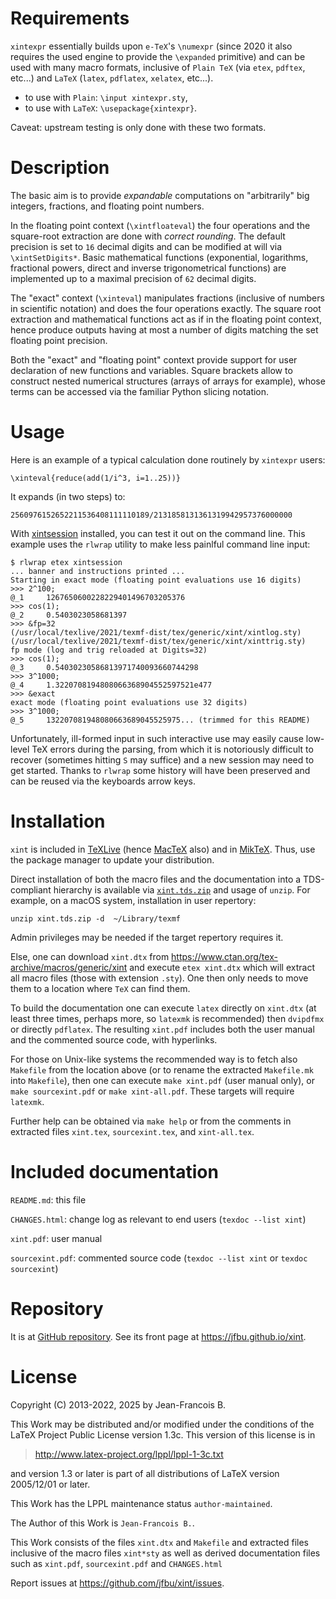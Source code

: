 Requirements
============

`xintexpr` essentially builds upon `e-TeX`'s `\numexpr` (since 2020 it
also requires the used engine to provide the `\expanded` primitive) and
can be used with many macro formats, inclusive of `Plain TeX` (via
`etex`, `pdftex`, etc...) and `LaTeX` (`latex`, `pdflatex`, `xelatex`,
etc...).
- to use with `Plain`: `\input xintexpr.sty`,
- to use with `LaTeX`: `\usepackage{xintexpr}`.

Caveat: upstream testing is only done with these two formats.


Description
===========

The basic aim is to provide *expandable* computations on "arbitrarily"
big integers, fractions, and floating point numbers.

In the floating point context (`\xintfloateval`) the four operations and
the square-root extraction are done with *correct rounding*.  The
default precision is set to `16` decimal digits and can be modified at
will via `\xintSetDigits*`.  Basic mathematical functions (exponential,
logarithms, fractional powers, direct and inverse trigonometrical
functions) are implemented up to a maximal precision of `62` decimal
digits.

The "exact" context (`\xinteval`) manipulates fractions (inclusive of
numbers in scientific notation) and does the four operations exactly.
The square root extraction and mathematical functions act as if in the
floating point context, hence produce outputs having at most a number of
digits matching the set floating point precision.

Both the "exact" and "floating point" context provide support for user
declaration of new functions and variables.  Square brackets allow
to construct nested numerical structures (arrays of arrays for example),
whose terms can be accessed via the familiar Python slicing notation.


Usage
=====

Here is an example of a typical calculation done routinely by `xintexpr`
users:

    \xinteval{reduce(add(1/i^3, i=1..25))}

It expands (in two steps) to:

    2560976152652211536408111110189/2131858131361319942957376000000

With [xintsession](http://ctan.org/pkg/xintsession) installed, you can
test it out on the command line.  This example uses the `rlwrap` utility
to make less painlful command line input:

    $ rlwrap etex xintsession
    ... banner and instructions printed ...
    Starting in exact mode (floating point evaluations use 16 digits)
    >>> 2^100;
    @_1     1267650600228229401496703205376
    >>> cos(1);
    @_2     0.5403023058681397
    >>> &fp=32
    (/usr/local/texlive/2021/texmf-dist/tex/generic/xint/xintlog.sty)
    (/usr/local/texlive/2021/texmf-dist/tex/generic/xint/xinttrig.sty)
    fp mode (log and trig reloaded at Digits=32)
    >>> cos(1);
    @_3     0.54030230586813971740093660744298
    >>> 3^1000;
    @_4     1.3220708194808066368904552597521e477
    >>> &exact
    exact mode (floating point evaluations use 32 digits)
    >>> 3^1000;
    @_5     132207081948080663689045525975... (trimmed for this README)

Unfortunately, ill-formed input in such interactive use may easily cause
low-level TeX errors during the parsing, from which it is notoriously
difficult to recover (sometimes hitting `S` may suffice) and a new
session may need to get started.  Thanks to `rlwrap` some history will
have been preserved and can be reused via the keyboards arrow keys.


Installation
============

`xint` is included in [TeXLive](http://tug.org/texlive/) (hence
[MacTeX](http://tug.org/mactex/) also) and in
[MikTeX](http://www.miktex.org/). Thus, use the package manager to
update your distribution.

Direct installation of both the macro files and the documentation into a
TDS-compliant hierarchy is available via
[`xint.tds.zip`](http://mirror.ctan.org/install/macros/generic/xint.tds.zip)
and usage of `unzip`.  For example, on a macOS system, installation in
user repertory:

    unzip xint.tds.zip -d  ~/Library/texmf

Admin privileges may be needed if the target repertory requires it.

Else, one can download `xint.dtx` from
https://www.ctan.org/tex-archive/macros/generic/xint and execute
`etex xint.dtx` which will extract all macro files (those with extension
`.sty`).  One then only needs to move them to a location where `TeX` can
find them.

To build the documentation one can execute `latex` directly on
`xint.dtx` (at least three times, perhaps more, so `latexmk` is
recommended) then `dvipdfmx` or directly `pdflatex`.  The resulting
`xint.pdf` includes both the user manual and the commented source code,
with hyperlinks.

For those on Unix-like systems the recommended way is to fetch also
`Makefile` from the location above (or to rename the extracted
`Makefile.mk` into `Makefile`), then one can execute `make xint.pdf`
(user manual only), or `make sourcexint.pdf` or `make xint-all.pdf`.
These targets will require `latexmk`.

Further help can be obtained via `make help` or from the comments
in extracted files `xint.tex`,  `sourcexint.tex`, and `xint-all.tex`.


Included documentation
======================

`README.md`: this file

`CHANGES.html`: change log as relevant to end users
  (`texdoc --list xint`)

`xint.pdf`: user manual

`sourcexint.pdf`: commented source code
   (`texdoc --list xint` or `texdoc sourcexint`)


Repository
==========

It is at [GitHub repository](https://github.com/jfbu/xint).
See its front page at https://jfbu.github.io/xint.

License
=======

Copyright (C) 2013-2022, 2025 by Jean-Francois B.

This Work may be distributed and/or modified under the
conditions of the LaTeX Project Public License version 1.3c.
This version of this license is in

> <http://www.latex-project.org/lppl/lppl-1-3c.txt>

and version 1.3 or later is part of all distributions of
LaTeX version 2005/12/01 or later.

This Work has the LPPL maintenance status `author-maintained`.

The Author of this Work is `Jean-Francois B.`.

This Work consists of the files `xint.dtx` and `Makefile` and
extracted files inclusive of the macro files `xint*sty` as
well as derived documentation files such as `xint.pdf`,
`sourcexint.pdf` and `CHANGES.html`

Report issues at https://github.com/jfbu/xint/issues.

